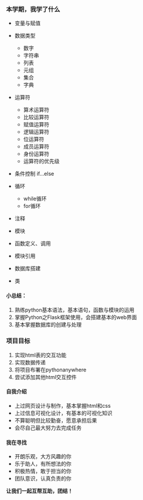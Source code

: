 ### 本学期，我学了什么
- 变量与赋值
- 数据类型
    - 数字
    - 字符串
    - 列表
    - 元组
    - 集合
    - 字典

- 运算符
    - 算术运算符
    - 比较运算符
    - 赋值运算符
    - 逻辑运算符
    - 位运算符
    - 成员运算符
    - 身份运算符
    - 运算符的优先级
- 条件控制 if...else
- 循环
    - while循环
    - for循环
- 注释
- 模块
- 函数定义、调用
- 模块引用
- 数据库搭建
- 类

#### 小总结：
1. 熟练python基本语法，基本语句，函数与模块的运用
2. 掌握Python之Flask框架使用，会搭建基本的web界面
3. 基本掌握数据库的创建与处理

### 项目目标
1. 实现html表的交互功能
2. 实现数据传递
3. 将项目布署在pythonanywhere
4. 尝试添加其他html交互控件

#### 自我介绍
- 上过网页设计与制作，基本掌握html和css
- 上过信息可视化设计，有基本的可视化知识
- 不算聪明但比较勤奋，愿意承担后果
- 会尽自己最大努力去完成任务

#### 我在寻找
- 开朗乐观，大方风趣的你
- 乐于助人，有所想法的你
- 积极热情，敢于担当的你
- 团队意识，认真负责的你

**让我们一起互帮互助，团结！**
